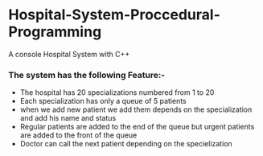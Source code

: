 # Hospital-System-Proccedural-Programming
A console Hospital System with C++ 
### The system has the following Feature:-
<ul>
  <li>The hospital has 20 specializations numbered from 1 to 20</li>
  <li>Each specialization has only a queue of 5 patients  </li>
  <li>when we add new patient we add them depends on the specialization and add his name and status</li>
  <li>Regular patients are added to the end of the queue but urgent patients are added to the front of the queue</li>
  <li>Doctor can call the next patient depending on the specielization</li>
 <ul>
